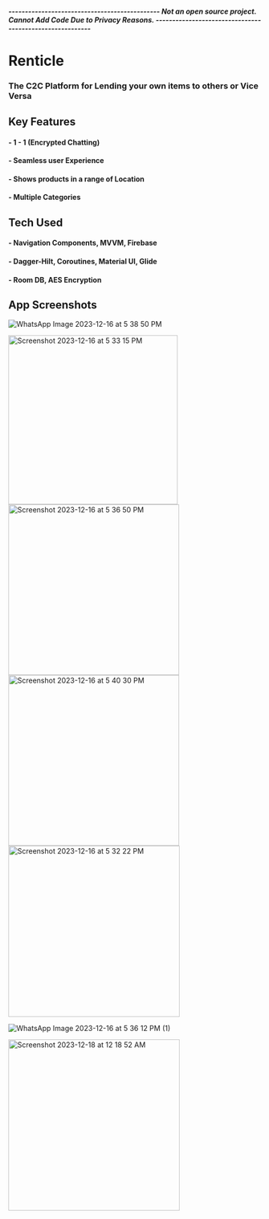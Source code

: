 #####  ---------------------------------------------- Not an open source project. Cannot Add Code Due to Privacy Reasons. ---------------------------------------------------------
# Renticle
### The C2C Platform for Lending your own items to others or Vice Versa

## Key Features
 #### - 1 - 1 (Encrypted Chatting)
 #### - Seamless user Experience
 #### - Shows products in a range of Location
 #### - Multiple Categories

## Tech Used
 #### - Navigation Components, MVVM, Firebase
 #### - Dagger-Hilt, Coroutines, Material UI, Glide
 #### - Room DB, AES Encryption

## App Screenshots

![WhatsApp Image 2023-12-16 at 5 38 50 PM](https://github.com/MasterBlaster99/Renticle/assets/71667923/c98a833b-bc97-4636-a179-ddd18689cff0)

<img width="337" alt="Screenshot 2023-12-16 at 5 33 15 PM" src="https://github.com/MasterBlaster99/Renticle/assets/71667923/92c387c0-dd7d-481d-ac8a-885a2433a3f3">

<img width="340" alt="Screenshot 2023-12-16 at 5 36 50 PM" src="https://github.com/MasterBlaster99/Renticle/assets/71667923/894dc9e6-84c6-4a97-9f26-fa1d08b6e53d">

<img width="340" alt="Screenshot 2023-12-16 at 5 40 30 PM" src="https://github.com/MasterBlaster99/Renticle/assets/71667923/02f2a27e-cddd-4163-9bc1-1232946d9089">

<img width="341" alt="Screenshot 2023-12-16 at 5 32 22 PM" src="https://github.com/MasterBlaster99/Renticle/assets/71667923/d83599d5-338d-4f56-814c-26b064bfe8d2">

![WhatsApp Image 2023-12-16 at 5 36 12 PM (1)](https://github.com/MasterBlaster99/Renticle/assets/71667923/851ae09c-8856-47fa-b390-5a1706148b25)

<img width="341" alt="Screenshot 2023-12-18 at 12 18 52 AM" src="https://github.com/MasterBlaster99/Renticle/assets/71667923/b068579b-c439-431e-b86a-ef8d971339c1">




